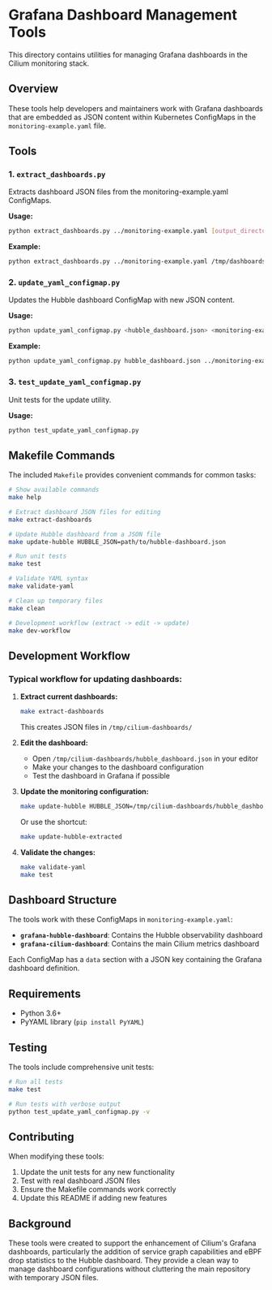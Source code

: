 # Grafana Dashboard Management Tools

This directory contains utilities for managing Grafana dashboards in the Cilium monitoring stack.

## Overview

These tools help developers and maintainers work with Grafana dashboards that are embedded as JSON content within Kubernetes ConfigMaps in the `monitoring-example.yaml` file.

## Tools

### 1. `extract_dashboards.py`
Extracts dashboard JSON files from the monitoring-example.yaml ConfigMaps.

**Usage:**
```bash
python extract_dashboards.py ../monitoring-example.yaml [output_directory]
```

**Example:**
```bash
python extract_dashboards.py ../monitoring-example.yaml /tmp/dashboards
```

### 2. `update_yaml_configmap.py`
Updates the Hubble dashboard ConfigMap with new JSON content.

**Usage:**
```bash
python update_yaml_configmap.py <hubble_dashboard.json> <monitoring-example.yaml>
```

**Example:**
```bash
python update_yaml_configmap.py hubble_dashboard.json ../monitoring-example.yaml
```

### 3. `test_update_yaml_configmap.py`
Unit tests for the update utility.

**Usage:**
```bash
python test_update_yaml_configmap.py
```

## Makefile Commands

The included `Makefile` provides convenient commands for common tasks:

```bash
# Show available commands
make help

# Extract dashboard JSON files for editing
make extract-dashboards

# Update Hubble dashboard from a JSON file
make update-hubble HUBBLE_JSON=path/to/hubble-dashboard.json

# Run unit tests
make test

# Validate YAML syntax
make validate-yaml

# Clean up temporary files
make clean

# Development workflow (extract -> edit -> update)
make dev-workflow
```

## Development Workflow

### Typical workflow for updating dashboards:

1. **Extract current dashboards:**
   ```bash
   make extract-dashboards
   ```
   This creates JSON files in `/tmp/cilium-dashboards/`

2. **Edit the dashboard:**
   - Open `/tmp/cilium-dashboards/hubble_dashboard.json` in your editor
   - Make your changes to the dashboard configuration
   - Test the dashboard in Grafana if possible

3. **Update the monitoring configuration:**
   ```bash
   make update-hubble HUBBLE_JSON=/tmp/cilium-dashboards/hubble_dashboard.json
   ```
   Or use the shortcut:
   ```bash
   make update-hubble-extracted
   ```

4. **Validate the changes:**
   ```bash
   make validate-yaml
   make test
   ```

## Dashboard Structure

The tools work with these ConfigMaps in `monitoring-example.yaml`:

- **`grafana-hubble-dashboard`**: Contains the Hubble observability dashboard
- **`grafana-cilium-dashboard`**: Contains the main Cilium metrics dashboard

Each ConfigMap has a `data` section with a JSON key containing the Grafana dashboard definition.

## Requirements

- Python 3.6+
- PyYAML library (`pip install PyYAML`)

## Testing

The tools include comprehensive unit tests:

```bash
# Run all tests
make test

# Run tests with verbose output
python test_update_yaml_configmap.py -v
```

## Contributing

When modifying these tools:

1. Update the unit tests for any new functionality
2. Test with real dashboard JSON files
3. Ensure the Makefile commands work correctly
4. Update this README if adding new features

## Background

These tools were created to support the enhancement of Cilium's Grafana dashboards, particularly the addition of service graph capabilities and eBPF drop statistics to the Hubble dashboard. They provide a clean way to manage dashboard configurations without cluttering the main repository with temporary JSON files. 